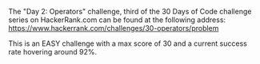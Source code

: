 The "Day 2: Operators" challenge, third of the 30 Days of Code challenge series on HackerRank.com can be found at the following address:
https://www.hackerrank.com/challenges/30-operators/problem

This is an EASY challenge with a max score of 30 and a current success rate hovering around 92%.
